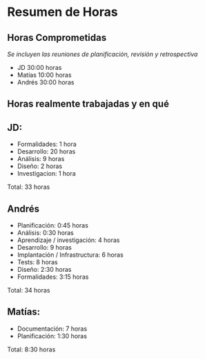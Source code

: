 # Resumen de Horas

## Horas Comprometidas

_Se incluyen las reuniones de planificación, revisión y retrospectiva_

* JD  30:00 horas
* Matías 10:00 horas
* Andrés 30:00 horas

## Horas realmente trabajadas y en qué

## JD:
* Formalidades: 1 hora
* Desarrollo: 20 horas
* Análisis: 9 horas
* Diseño: 2 horas
* Investigacion: 1 hora


Total: 33 horas

## Andrés 

* Planificación: 0:45 horas
* Análisis: 0:30 horas
* Aprendizaje / investigación: 4 horas
* Desarrollo: 9 horas
* Implantación / Infrastructura: 6 horas
* Tests: 8 horas
* Diseño: 2:30 horas
* Formalidades: 3:15 horas

Total: 34 horas



## Matías:

* Documentación: 7 horas
* Planificación: 1:30 horas


Total: 8:30 horas 
